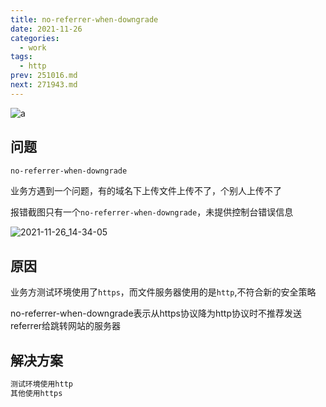 ```yaml
---
title: no-referrer-when-downgrade
date: 2021-11-26
categories:
  - work
tags:
  - http
prev: 251016.md
next: 271943.md
---
```


![a](https://gitee.com/snowyan/image/raw/master/2021/202111261436955.png)

<!-- more -->

## 问题

```bash
no-referrer-when-downgrade
```

业务方遇到一个问题，有的域名下上传文件上传不了，个别人上传不了

报错截图只有一个`no-referrer-when-downgrade`，未提供控制台错误信息

![2021-11-26_14-34-05](https://gitee.com/snowyan/image/raw/master/2021/202111261434254.png)

## 原因

业务方测试环境使用了`https`，而文件服务器使用的是`http`,不符合新的安全策略

no-referrer-when-downgrade表示从https协议降为http协议时不推荐发送referrer给跳转网站的服务器

## 解决方案

```js
测试环境使用http
其他使用https
```

